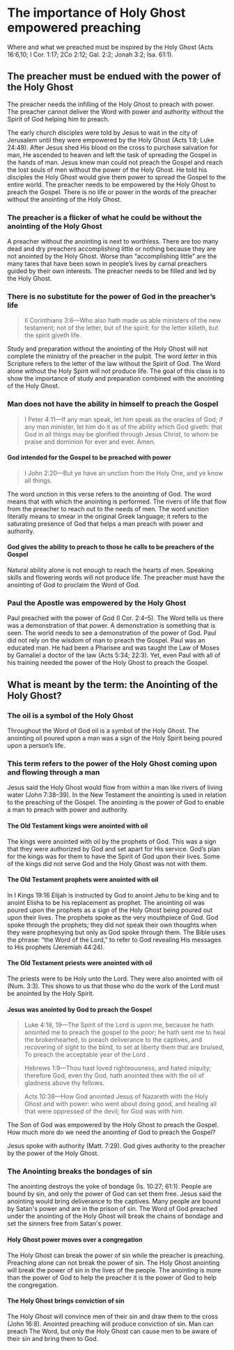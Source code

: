 # The importance of Holy Ghost empowered preaching

Where and what we preached must be inspired by the Holy Ghost (Acts 16:6,10; I Cor. 1:17; 2Co 2:12; Gal. 2:2; Jonah 3:2; Isa. 61:1).

## The preacher must be endued with the power of the Holy Ghost

The preacher needs the infilling of the Holy Ghost to preach with power. The preacher cannot deliver the Word with power and authority without the Spirit of God helping him to preach.

The early church disciples were told by Jesus to wait in the city of Jerusalem until they were empowered by the Holy Ghost (Acts 1:8; Luke 24:49). After Jesus shed His blood on the cross to purchase salvation for man, He ascended to heaven and left the task of spreading the Gospel in the hands of man. Jesus knew man could not preach the Gospel and reach the lost souls of men without the power of the Holy Ghost. He told his disciples the Holy Ghost would give them power to spread the Gospel to the entire world. The preacher needs to be empowered by the Holy Ghost to preach the Gospel. There is no life or power in the words of the preacher without the anointing of the Holy Ghost.

### The preacher is a flicker of what he could be without the anointing of the Holy Ghost

A preacher without the anointing is next to worthless. There are too many dead and dry preachers accomplishing little or nothing because they are not anointed by the Holy Ghost. Worse than “accomplishing little” are the many tares that have been sown in people’s lives by carnal preachers guided by their own interests. The preacher needs to be filled and led by the Holy Ghost.

### There is no substitute for the power of God in the preacher’s life

> II Corinthians 3:6—Who also hath made us able ministers of the new testament; not of the letter, but of the spirit: for the letter killeth, but the spirit giveth life.

Study and preparation without the anointing of the Holy Ghost will not complete the ministry of the preacher in the pulpit. The word _letter_ in this Scripture refers to the letter of the law without the Spirit of God. The Word alone without the Holy Spirit will not produce life. The goal of this class is to show the importance of study and preparation combined with the anointing of the Holy Ghost.

### Man does not have the ability in himself to preach the Gospel

> I Peter 4:11—If any man speak, let him speak as the oracles of God; if any man minister, let him do it as of the ability which God giveth: that God in all things may be glorified through Jesus Christ, to whom be praise and dominion for ever and ever. Amen.

#### God intended for the Gospel to be preached with power

> I John 2:20—But ye have an unction from the Holy One, and ye know all things.

The word unction in this verse refers to the anointing of God. The word means that with which the anointing is performed. The rivers of life that flow from the preacher to reach out to the needs of men. The word unction literally means to smear in the original Greek language; it refers to the saturating presence of God that helps a man preach with power and authority.

#### God gives the ability to preach to those he calls to be preachers of the Gospel

Natural ability alone is not enough to reach the hearts of men. Speaking skills and flowering words will not produce life. The preacher must have the anointing of God to proclaim the Word of God.

### Paul the Apostle was empowered by the Holy Ghost

Paul preached with the power of God (I Cor. 2:4–5). The Word tells us there was a demonstration of that power. A demonstration is something that is seen. The world needs to see a demonstration of the power of God. Paul did not rely on the wisdom of man to preach the Gospel. Paul was an educated man. He had been a Pharisee and was taught the Law of Moses by Gamaliel a doctor of the law (Acts 5:34; 22:3). Yet, even Paul with all of his training needed the power of the Holy Ghost to preach the Gospel.

## What is meant by the term: the Anointing of the Holy Ghost?

### The oil is a symbol of the Holy Ghost

Throughout the Word of God oil is a symbol of the Holy Ghost. The anointing oil poured upon a man was a sign of the Holy Spirit being poured upon a person’s life.

### This term refers to the power of the Holy Ghost coming upon and flowing through a man

Jesus said the Holy Ghost would flow from within a man like rivers of living water (John 7:38–39). In the New Testament the anointing is used in relation to the preaching of the Gospel. The anointing is the power of God to enable a man to preach with power and authority.

#### The Old Testament kings were anointed with oil

The kings were anointed with oil by the prophets of God. This was a sign that they were authorized by God and set apart for His service. God’s plan for the kings was for them to have the Spirit of God upon their lives. Some of the kings did not serve God and the Holy Ghost was not with them.

#### The Old Testament prophets were anointed with oil

In I Kings 19:16 Elijah is instructed by God to anoint Jehu to be king and to anoint Elisha to be his replacement as prophet. The anointing oil was poured upon the prophets as a sign of the Holy Ghost being poured out upon their lives. The prophets spoke as the very mouthpiece of God. God spoke through the prophets; they did not speak their own thoughts when they were prophesying but only as God spoke through them. The Bible uses the phrase: “the Word of the Lord,” to refer to God revealing His messages to His prophets (Jeremiah 44:24).

#### The Old Testament priests were anointed with oil

The priests were to be Holy unto the Lord. They were also anointed with oil (Num. 3:3). This shows to us that those who do the work of the Lord must be anointed by the Holy Spirit.

#### Jesus was anointed by God to preach the Gospel

> Luke 4:18, 19—The Spirit of the Lord is upon me, because he hath anointed me to preach the gospel to the poor; he hath sent me to heal the brokenhearted, to preach deliverance to the captives, and recovering of sight to the blind, to set at liberty them that are bruised, To preach the acceptable year of the Lord .

> Hebrews 1:9—Thou hast loved righteousness, and hated iniquity; therefore God, even thy God, hath anointed thee with the oil of gladness above thy fellows.

> Acts 10:38—How God anointed Jesus of Nazareth with the Holy Ghost and with power: who went about doing good, and healing all that were oppressed of the devil; for God was with him.

The Son of God was empowered by the Holy Ghost to preach the Gospel. How much more do we need the anointing of God to preach the Gospel?

Jesus spoke with authority (Matt. 7:29). God gives authority to the preacher by the power of the Holy Ghost.

### The Anointing breaks the bondages of sin

The anointing destroys the yoke of bondage (Is. 10:27; 61:1). People are bound by sin, and only the power of God can set them free. Jesus said the anointing would bring deliverance to the captives. Many people are bound by Satan's power and are in the prison of sin. The Word of God preached under the anointing of the Holy Ghost will break the chains of bondage and set the sinners free from Satan's power.

#### Holy Ghost power moves over a congregation

The Holy Ghost can break the power of sin while the preacher is preaching. Preaching alone can not break the power of sin. The Holy Ghost anointing will break the power of sin in the lives of the people. The anointing is more than the power of God to help the preacher it is the power of God to help the congregation.

#### The Holy Ghost brings conviction of sin

The Holy Ghost will convince men of their sin and draw them to the cross (John 16:8). Anointed preaching will produce conviction of sin. Man can preach The Word, but only the Holy Ghost can cause men to be aware of their sin and bring them to God.

